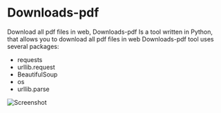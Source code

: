 # Downloads-pdf
Download all pdf files in web,
Downloads-pdf Is a tool written in Python, that allows you to download all pdf files in web
Downloads-pdf tool uses several packages:
* requests
* urllib.request
* BeautifulSoup
* os
* urllib.parse

![Screenshot](https://user-images.githubusercontent.com/109168250/179535673-abaa1c5d-1a7c-4503-8ead-b0ca5a8f2e3e.PNG)
